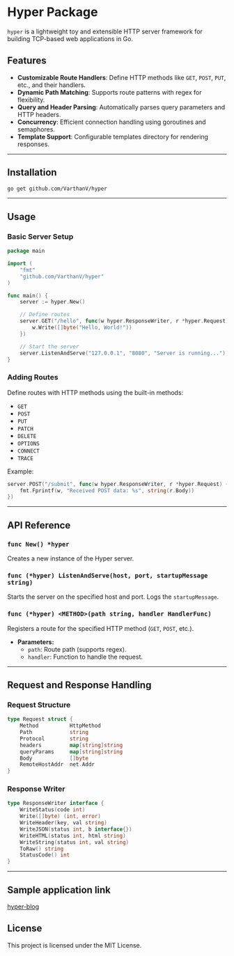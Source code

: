 # Hyper Package

`hyper` is a lightweight toy and extensible HTTP server framework for building TCP-based web applications in Go.

## Features

- **Customizable Route Handlers**: Define HTTP methods like `GET`, `POST`, `PUT`, etc., and their handlers.
- **Dynamic Path Matching**: Supports route patterns with regex for flexibility.
- **Query and Header Parsing**: Automatically parses query parameters and HTTP headers.
- **Concurrency**: Efficient connection handling using goroutines and semaphores.
- **Template Support**: Configurable templates directory for rendering responses.

---

## Installation

```bash
go get github.com/VarthanV/hyper
```

---

## Usage

### Basic Server Setup

```go
package main

import (
	"fmt"
	"github.com/VarthanV/hyper"
)

func main() {
	server := hyper.New()

	// Define routes
	server.GET("/hello", func(w hyper.ResponseWriter, r *hyper.Request) {
		w.Write([]byte("Hello, World!"))
	})

	// Start the server
	server.ListenAndServe("127.0.0.1", "8080", "Server is running...")
}
```

### Adding Routes

Define routes with HTTP methods using the built-in methods:

- `GET`
- `POST`
- `PUT`
- `PATCH`
- `DELETE`
- `OPTIONS`
- `CONNECT`
- `TRACE`

Example:

```go
server.POST("/submit", func(w hyper.ResponseWriter, r *hyper.Request) {
	fmt.Fprintf(w, "Received POST data: %s", string(r.Body))
})
```

---

## API Reference

### `func New() *hyper`

Creates a new instance of the Hyper server.

### `func (*hyper) ListenAndServe(host, port, startupMessage string)`

Starts the server on the specified host and port. Logs the `startupMessage`.

### `func (*hyper) <METHOD>(path string, handler HandlerFunc)`

Registers a route for the specified HTTP method (`GET`, `POST`, etc.).

- **Parameters:**
  - `path`: Route path (supports regex).
  - `handler`: Function to handle the request.

---

## Request and Response Handling

### Request Structure

```go
type Request struct {
	Method          HttpMethod
	Path            string
	Protocol        string
	headers         map[string]string
	queryParams     map[string]string
	Body            []byte
	RemoteHostAddr  net.Addr
}
```

### Response Writer

```go
type ResponseWriter interface {
	WriteStatus(code int)
	Write([]byte) (int, error)
	WriteHeader(key, val string)
	WriteJSON(status int, b interface{})
	WriteHTML(status int, html string)
	WriteString(status int, val string)
	ToRaw() string
	StatusCode() int
}
```

---

## Sample application link
[hyper-blog](https://github.com/VarthanV/hyper-blog)

## License

This project is licensed under the MIT License.